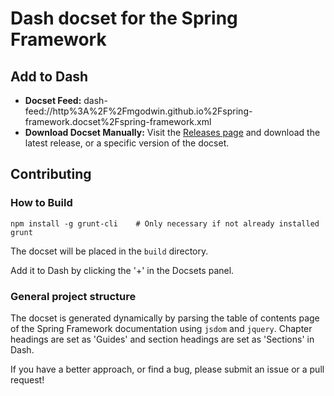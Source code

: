 # Dash docset for the Spring Framework

## Add to Dash

* __Docset Feed:__ dash-feed://http%3A%2F%2Fmgodwin.github.io%2Fspring-framework.docset%2Fspring-framework.xml
* __Download Docset Manually:__ Visit the [Releases page](https://github.com/mgodwin/spring-framework.docset/releases) and download the latest release, or a specific version of the docset.


## Contributing

### How to Build

    npm install -g grunt-cli    # Only necessary if not already installed
    grunt

The docset will be placed in the `build` directory.

Add it to Dash by clicking the '+' in the Docsets panel.

### General project structure
The docset is generated dynamically by parsing the table of contents page of the Spring Framework documentation using `jsdom` and `jquery`.  Chapter headings are set as 'Guides' and section headings are set as 'Sections' in Dash.  

If you have a better approach, or find a bug, please submit an issue or a pull request!
